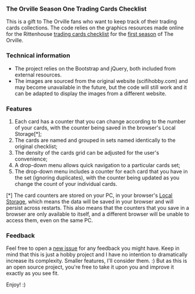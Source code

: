 ### The Orville Season One Trading Cards Checklist

This is a gift to The Orville fans who want to keep track of their trading cards collections. The code relies on the graphics resources made online for the Rittenhouse [trading cards checklist](https://www.scifihobby.com/products/checklist.cfm?SetID=348) for the [first season](https://www.scifihobby.com/products/theorville/season_one/) of The Orville.

### Technical information
* The project relies on the Bootstrap and jQuery, both included from external resources.
* The images are sourced from the original website (scifihobby.com) and may become unavailable in the future, but the code will still work and it can be adapted to display the images from a different website.

### Features
1. Each card has a counter that you can change according to the number of your cards, with the counter being saved in the browser's Local Storage[*];
2. The cards are named and grouped in sets named identically to the original checklist;
3. The density of the cards grid can be adjusted for the user's convenience;
4. A drop-down menu allows quick navigation to a particular cards set;
5. The drop-down menu includes a counter for each card that you have in the set (ignoring duplicates), with the counter being updated as you change the count of your individual cards.

[*] The card counters are stored on your PC, in your browser's [Local Storage](https://en.wikipedia.org/wiki/Web_storage#Local_and_session_storage), which means the data will be saved in your browser and will persist across restarts. This also means that the counters that you save in a browser are only available to itself, and a different browser will be unable to access them, even on the same PC.

### Feedback
Feel free to open a [new issue](https://github.com/kneekoo/orville-s1-cards/issues) for any feedback you might have. Keep in mind that this is just a hobby project and I have no intention to dramatically increase its complexity. Smaller features, I'll consider them. :) But as this is an open source project, you're free to take it upon you and improve it exactly as you see fit.

Enjoy! :)

